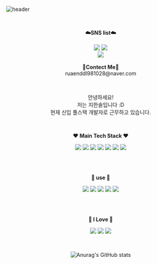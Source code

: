![header](https://capsule-render.vercel.app/api?type=waving&color=auto&height=300&section=header&text=welcome&fontSize=90&animation=fadeIn&fontAlignY=38&desc=Hansolbangul%20GitHub&descAlignY=51&descAlign=62)

<br>

<p align="center">
    <Strong>☁️SNS list☁️</Strong><br><br>
    <a href="https://hansolbangul.tistory.com/" target="_blank"><img src="https://img.shields.io/badge/DevBlog-535D6C?style=flat-square&logo=Blogger&logoColor=white"/></a>
    <a href="https://www.instagram.com/_oneso1/" target="_blank"><img src="https://img.shields.io/badge/Instagram-E4405F?style=flat-square&logo=Instagram&logoColor=white"/></a>
    <br>
   <a href="https://hits.seeyoufarm.com"><img src="https://hits.seeyoufarm.com/api/count/incr/badge.svg?url=https%3A%2F%2Fgithub.com%2Fhansolbangul%2Fhit-counter&count_bg=%2379C83D&title_bg=%23555555&icon=&icon_color=%23E7E7E7&title=hits&edge_flat=false"/></a>
<br><br>
<Strong>📧Contect Me📧</Strong><br>ruaenddl981028@naver.com<br>
</p>

<br>

<p align="center">
안녕하세요!<br>
저는 지한솔입니다 :D<br>
현재 신입 풀스택 개발자로 근무하고 있습니다.<br>
</p>

<br>

<p align="center">
    <Strong>❤️ Main Tech Stack ❤️</Strong><br>
</p>

<p align="center" display="inline-block">
    <img src="https://img.shields.io/badge/React-007396?style=for-the-badge&logo=React&logoColor=#61DAFB"> 
    <img src="https://img.shields.io/badge/Node-6DB33F?style=for-the-badge&logo=Node.js&logoColor=#339933">
    <img src="https://img.shields.io/badge/Vue-6DB33F?style=for-the-badge&logo=Vue.js&logoColor=#4FC08D">
    <img src="https://img.shields.io/badge/ReactNative-007396?style=for-the-badge&logo=React&logoColor=#61DAFB"> 
    <img src="https://img.shields.io/badge/mysql-4479A1?style=for-the-badge&logo=MySQL&logoColor=#4479A1">
    <img src="https://img.shields.io/badge/TypeScript-232F3E?style=for-the-badge&logo=TypeScript&logoColor=#3178C6"> 
    <img src="https://img.shields.io/badge/JavaScript-232F3E?style=for-the-badge&logo=JavaScript&logoColor=#F7DF1E"> 
</p><br>

<br>

<p align="center">
    <Strong>🤍 use 🤍</Strong><br>
</p>

<p align="center" display="inline-block">
  <img src="https://img.shields.io/badge/React-query-007396?style=for-the-badge&logo=React Query&logoColor=#FF4154"> 
    <img src="https://img.shields.io/badge/CSS3-6DB33F?style=for-the-badge&logo=CSS3&logoColor=#1572B6">
    <img src="https://img.shields.io/badge/recoil-6DB33F?style=for-the-badge&logo=Coil&logoColor=#000000">
    <img src="https://img.shields.io/badge/MongoDB-4479A1?style=for-the-badge&logo=MongoDB&logoColor=#47A248">
    <img src="https://img.shields.io/badge/AWS-232F3E?style=for-the-badge&logo=Amazon AWS&logoColor=#232F3E"> 
</p><br>

<br>

<p align="center">
    <Strong>🖤 I Love 🖤</Strong><br>
</p>

<p align="center" display="inline-block">
  <img src="https://img.shields.io/badge/Bitcoin-007396?style=for-the-badge&logo=Bitcoin&logoColor=#F7931A"> 
    <img src="https://img.shields.io/badge/Ethereum-6DB33F?style=for-the-badge&logo=Ethereum&logoColor=#3C3C3D">
    <img src="https://img.shields.io/badge/Chainlink-6DB33F?style=for-the-badge&logo=Chainlink&logoColor=#375BD2">
</p><br>

<div align=center>

![Anurag's GitHub stats](https://github-readme-stats.vercel.app/api?username=hansolbangul&show_icons=true&theme=swift)



<!--
**hansolbangul/hansolbangul** is a ✨ _special_ ✨ repository because its `README.md` (this file) appears on your GitHub profile.

Here are some ideas to get you started:

- 🔭 I’m currently working on ...
- 🌱 I’m currently learning ...
- 👯 I’m looking to collaborate on ...
- 🤔 I’m looking for help with ...
- 💬 Ask me about ...
- 📫 How to reach me: ...
- 😄 Pronouns: ...
- ⚡ Fun fact: ...
👋
-->
